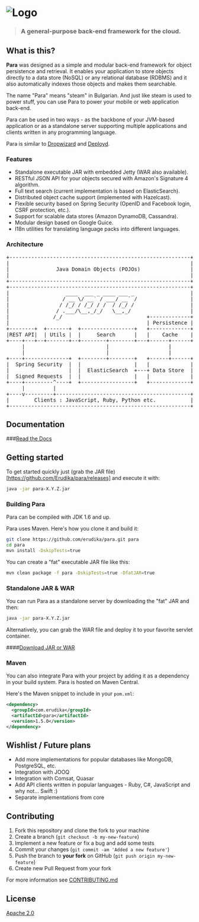 ![Logo](https://s3-eu-west-1.amazonaws.com/org.paraio/para.png)
============================

> ### A general-purpose back-end framework for the cloud.

## What is this?

**Para** was designed as a simple and modular back-end framework for object persistence and retrieval.
It enables your application to store objects directly to a data store (NoSQL) or any relational database (RDBMS)
and it also automatically indexes those objects and makes them searchable.

The name "Para" means "steam" in Bulgarian. And just like steam is used to power stuff, you can use
Para to power your mobile or web application back-end.

Para can be used in two ways - as the backbone of your JVM-based application or as a standalone server supporting
multiple applications and clients written in any programming language.

Para is similar to [Dropwizard](https://dropwizard.github.io/dropwizard/) and [Deployd](http://www.deployd.com/).

### Features

- Standalone executable JAR with embedded Jetty (WAR also available).
- RESTful JSON API for your objects secured with Amazon's Signature 4 algorithm.
- Full text search (current implementation is based on ElasticSearch).
- Distributed object cache support (implemented with Hazelcast).
- Flexible security based on Spring Security (OpenID and Facebook login, CSRF protection, etc.).
- Support for scalable data stores (Amazon DynamoDB, Cassandra).
- Modular design based on Google Guice.
- I18n utilities for translating language packs into different languages.

### Architecture

<pre>
+----------------------------------------------------------+
|                                                          |
|               Java Domain Objects (POJOs)                |
|                                                          |
+----------------------------------------------------------+
+----------------------------------------------------------+
|                  ____  ___ _ ____ ___ _                  |
|                 / __ \/ __` / ___/ __` /                 |
|                / /_/ / /_/ / /  / /_/ /                  |
|               / .___/\__,_/_/   \__,_/                   |
|              /_/                           +-------------+
|                                            | Persistence |
+--------+  +-------+  +-----------------+   +-------------+
|REST API|  | Utils |  |     Search      |   |    Cache    |
+----+---+--+-------+--+--------+--------+---+------+------+
     |                          |                   |
     |                          |                   |
+----+--------------+  +--------+--------+   +------+------+
|  Spring Security  |  |                 |   |             |
|                   |  |  ElasticSearch  +---+ Data Store  |
|  Signed Requests  |  |                 |   |             |
+----+---------^----+  +-----------------+   +-------------+
     |         |
+----v---------+-------------------------------------------+
|        Clients : JavaScript, Ruby, Python etc.           |
+----------------------------------------------------------+
</pre>

## Documentation

###[Read the Docs](http://paraio.org/docs)

## Getting started

To get started quickly just (grab the JAR file)[https://github.com/Erudika/para/releases] and execute it with:

```sh
java -jar para-X.Y.Z.jar
```

### Building Para

Para can be compiled with JDK 1.6 and up.

Para uses Maven. Here's how you clone it and build it:

```sh
git clone https://github.com/erudika/para.git para
cd para
mvn install -DskipTests=true
```

You can create a "fat" executable JAR file like this:

```sh
mvn clean package -f para -DskipTests=true -DfatJAR=true
```

### Standalone JAR & WAR

You can run Para as a standalone server by downloading the "fat" JAR and then:

```sh
java -jar para-X.Y.Z.jar
```

Alternatively, you can grab the WAR file and deploy it to your favorite servlet container.

####[Download JAR or WAR](https://github.com/Erudika/para/releases)

### Maven

You can also integrate Para with your project by adding it as a dependency in your build system.
Para is hosted on Maven Central.

Here's the Maven snippet to include in your `pom.xml`:

```xml
<dependency>
  <groupId>com.erudika</groupId>
  <artifactId>para</artifactId>
  <version>1.5.0</version>
</dependency>
```

## Wishlist / Future plans

- Add more implementations for popular databases like MongoDB, PostgreSQL, etc.
- Integration with JOOQ
- Integration with Comsat, Quasar
- Add API clients written in popular languages - Ruby, C#, JavaScript and why not... Swift :)
- Separate implementations from core

## Contributing

1. Fork this repository and clone the fork to your machine
2. Create a branch (`git checkout -b my-new-feature`)
3. Implement a new feature or fix a bug and add some tests
4. Commit your changes (`git commit -am 'Added a new feature'`)
5. Push the branch to **your fork** on GitHub (`git push origin my-new-feature`)
6. Create new Pull Request from your fork

For more information see [CONTRIBUTING.md](https://github.com/Erudika/para/blob/master/CONTRIBUTING.md)

## License
[Apache 2.0](LICENSE)